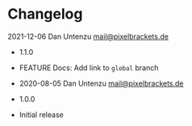 # Changelog

2021-12-06 Dan Untenzu <mail@pixelbrackets.de>

  * 1.1.0
  * FEATURE Docs: Add link to `global` branch

  * 2020-08-05 Dan Untenzu <mail@pixelbrackets.de>

  * 1.0.0
  * Initial release
